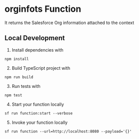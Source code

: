 # orginfots Function

It returns the Salesforce Org information attached to the context

## Local Development

1. Install dependencies with

```
npm install
```

2. Build TypeScript project with

```
npm run build
```

3. Run tests with

```
npm test
```

4. Start your function locally

```
sf run function:start --verbose
```

5. Invoke your function locally

```
sf run function --url=http://localhost:8080 --payload='{}'
```
